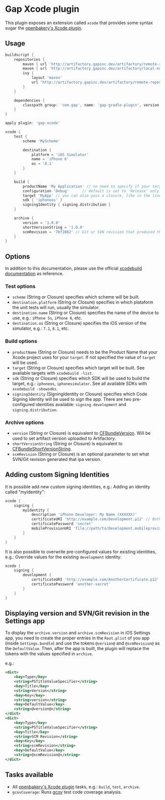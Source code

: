 Gap Xcode plugin
===============

This plugin exposes an extension called `xcode` that provides some syntax sugar the [openbakery's Xcode plugin](https://github.com/openbakery/gradle-xcodePlugin).

## Usage

```groovy
buildscript {
    repositories {
        maven { url 'http://artifactory.gapinc.dev/artifactory/remote-repos' }
        maven { url 'http://artifactory.gapinc.dev/artifactory/local-non-prod' }
        ivy {
            layout 'maven'
            url "http://artifactory.gapinc.dev/artifactory/remote-repos"
        }
    }

    dependencies {
        classpath group: 'com.gap', name: 'gap-gradle-plugin', version: '+'
    }
}

apply plugin: 'gap-xcode'

xcode {
    test {
        scheme 'MyScheme'

        destination {
            platform = 'iOS Simulator'
            name = 'iPhone 6'
            os = '8.1'
        }
    }

    build {
        productName 'My Application' // no need to specify if your target name is same as the product name
        configuration 'Debug'      // default is set to 'Release' only specify if it is not 'Release'
        target 'MyApp' // you can also pass a closure, like in the line below
        sdk { 'iphoneos' }
        signingIdentity { signing.distribution }
    }

    archive {
        version = '1.0.0'
        shortVersionString = '1.0.0'
        scmRevision = '7bf2862' // Git or SVN revision that produced the current version
    }
}
```

## Options

In addition to this documentation, please use the official [xcodebuild documentation](https://developer.apple.com/library/mac/documentation/Darwin/Reference/ManPages/man1/xcodebuild.1.html) as reference.

### Test options

* `scheme` (String or Closure) specifies which scheme will be built.
* `destination.platform` (String or Closure) specifies in which plataform the unit tests will run, usually the simulator.
* `destination.name` (String or Closure) specifies the name of the device to use, e.g.: `iPhone 5s`, `iPhone 6`, etc.
* `destination.os` (String or Closure) specifies the iOS version of the simulator, e.g.: `7.1`, `8.1`, etc.

### Build options

* `productName` (String or Closure) needs to be the Product Name that your Xcode project uses for your `target`. If not specified the value of `target` will be used.
* `target` (String or Closure) specifies which target will be built. See available targets with `xcodebuild -list`.
* `sdk` (String or Closure) specifies which SDK will be used to build the target, e.g.: `iphoneos`, `iphonesimulator`. See all available SDKs with `xcodebuild -showsdks`.
* `signingIdentity` (SigningIdentity or Closure) specifies which Code Signing Identity will be used to sign the app. There are two pre-configured identities available: `signing.development` and `signing.distribution`.

### Archive options

* `version` (String or Closure) is equivalent to [CFBundleVersion](https://developer.apple.com/library/ios/documentation/General/Reference/InfoPlistKeyReference/Articles/CoreFoundationKeys.html#//apple_ref/doc/uid/20001431-102364). Will be used to set artifact version uploaded to Artifactory.
* `shortVersionString` (String or Closure) is equivalent to [CFBundleShortVersionString](https://developer.apple.com/library/ios/documentation/General/Reference/InfoPlistKeyReference/Articles/CoreFoundationKeys.html#//apple_ref/doc/uid/20001431-111349).
* `scmRevision` (String or Closure) is an optional parameter to set what SVN/Git revision generated that ipa version.

## Adding custom Signing Identities

It is possible add new custom signing identities, e.g.: Adding an identity called "myIdentity":

```groovy
xcode {
    signing {
        myIdentity {
            description 'iPhone Developer: My Name (XXXXXX)'
            certificateURI 'http://example.com/Development.p12' // Both "http://" and "file://" urls are allowed
            certificatePassword 'secret'
            mobileProvisionURI 'file://path/to/Development.mobileprovision' // Both "http://" and "file://" urls are allowed
        }
    }
}
```

It is also possible to overwrite pre-configured values for existing identities, e.g.: Override values for the existing `development` identity:

```groovy
xcode {
    signing {
        development {
            certificateURI 'http://example.com/AnotherCertificate.p12' // Both http:// and file:// urls are allowed
            certificatePassword 'another-secret'
        }
    }
}
```

## Displaying version and SVN/Git revision in the Settings app

To display the `archive.version` and `archive.scmRevision` in iOS Settings app, you need to create the proper entries in the `Root.plist` of you app (inside `Settings.bundle`) and use the tokens `@version@` and `@scmRevision@` as the `DefaultValue`. Then, after the app is built, the plugin will replace the tokens with the values specified in `archive`.

e.g.:

```xml
<dict>
    <key>Type</key>
    <string>PSTitleValueSpecifier</string>
    <key>Title</key>
    <string>Version</string>
    <key>Key</key>
    <string>version</string>
    <key>DefaultValue</key>
    <string>@version@</string>
</dict>
<dict>
    <key>Type</key>
    <string>PSTitleValueSpecifier</string>
    <key>Title</key>
    <string>SCM Revision</string>
    <key>Key</key>
    <string>scmRevision</string>
    <key>DefaultValue</key>
    <string>@scmRevision@</string>
</dict>
```

## Tasks available

* All [openbakery's Xcode plugin](https://github.com/openbakery/gradle-xcodePlugin) tasks, e.g.: `build`, `test`, `archive`.
* `gcovCoverage`: Runs [gcov](https://gcc.gnu.org/onlinedocs/gcc/Gcov.html) test code coverage analysis.
